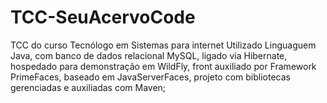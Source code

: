 # TCC-SeuAcervoCode
 TCC do curso Tecnólogo em Sistemas para internet
 Utilizado Linguaguem Java, com banco de dados relacional MySQL, ligado via Hibernate, hospedado para demonstração em WildFly, front auxiliado por Framework PrimeFaces, baseado em JavaServerFaces, projeto com bibliotecas gerenciadas e auxiliadas com Maven;
